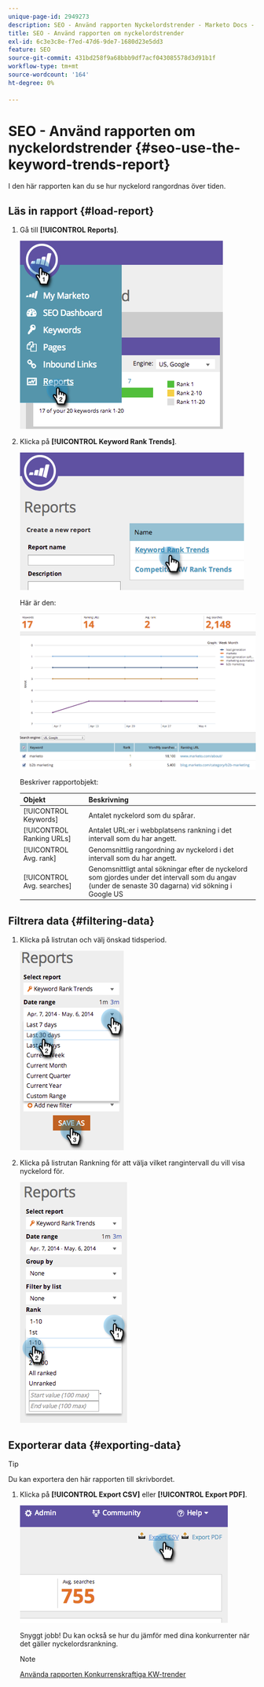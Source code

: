 ```yaml
---
unique-page-id: 2949273
description: SEO - Använd rapporten Nyckelordstrender - Marketo Docs - Produktdokumentation
title: SEO - Använd rapporten om nyckelordstrender
exl-id: 6c3e3c8e-f7ed-47d6-9de7-1680d23e5dd3
feature: SEO
source-git-commit: 431bd258f9a68bbb9df7acf043085578d3d91b1f
workflow-type: tm+mt
source-wordcount: '164'
ht-degree: 0%

---
```


# SEO - Använd rapporten om nyckelordstrender {#seo-use-the-keyword-trends-report}

I den här rapporten kan du se hur nyckelord rangordnas över tiden.

## Läs in rapport {#load-report}

1. Gå till **[!UICONTROL Reports]**.

   ![](assets/image2014-9-18-14-3a12-3a18.png)

1. Klicka på **[!UICONTROL Keyword Rank Trends]**.

   ![](assets/image2014-9-18-14-3a13-3a14.png)

   Här är den:

   ![](assets/image2014-9-18-14-3a13-3a22.png)

   Beskriver rapportobjekt:

   | Objekt | Beskrivning |
   |---|---|
   | [!UICONTROL Keywords] | Antalet nyckelord som du spårar. |
   | [!UICONTROL Ranking URLs] | Antalet URL:er i webbplatsens rankning i det intervall som du har angett. |
   | [!UICONTROL Avg. rank] | Genomsnittlig rangordning av nyckelord i det intervall som du har angett. |
   | [!UICONTROL Avg. searches] | Genomsnittligt antal sökningar efter de nyckelord som gjordes under det intervall som du angav (under de senaste 30 dagarna) vid sökning i Google US |

## Filtrera data {#filtering-data}

1. Klicka på listrutan och välj önskad tidsperiod.

   ![](assets/image2014-9-18-14-3a13-3a40.png)

1. Klicka på listrutan Rankning för att välja vilket rangintervall du vill visa nyckelord för.

   ![](assets/image2014-9-18-14-3a13-3a57.png)

## Exporterar data {#exporting-data}

>[!TIP]
>
>Du kan exportera den här rapporten till skrivbordet.

1. Klicka på **[!UICONTROL Export CSV]** eller **[!UICONTROL Export PDF]**.

   ![](assets/image2014-9-18-14-3a14-3a46.png)

   Snyggt jobb! Du kan också se hur du jämför med dina konkurrenter när det gäller nyckelordsrankning.

   >[!NOTE]
   >
   >[Använda rapporten Konkurrenskraftiga KW-trender](/help/marketo/product-docs/additional-apps/seo/reports/seo-use-the-competitor-kw-trends-report.md)
